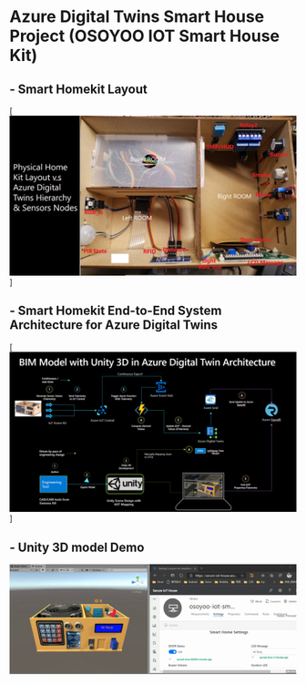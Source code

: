 # Azure Digital Twins Smart House Project (OSOYOO IOT Smart House Kit)
##  -  Smart Homekit Layout
[![Homekit layout](/media/homekit_layout.jpg)]
##  -  Smart Homekit End-to-End System Architecture for Azure Digital Twins
[![Homekit layout](/media/unity_adt_arch.jpg)]
##  - Unity 3D model Demo
[![Watch the video](/media/gif.gif)](https://gifs.com/gif/adt-unity-demo-oVL2K3)
